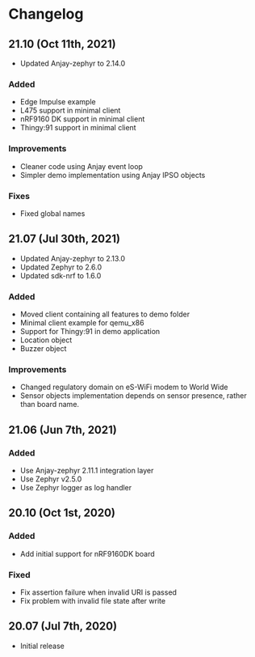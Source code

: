 # Changelog

## 21.10 (Oct 11th, 2021)

- Updated Anjay-zephyr to 2.14.0

### Added

- Edge Impulse example
- L475 support in minimal client
- nRF9160 DK support in minimal client
- Thingy:91 support in minimal client

### Improvements

- Cleaner code using Anjay event loop
- Simpler demo implementation using Anjay IPSO objects

### Fixes

- Fixed global names

## 21.07 (Jul 30th, 2021)

- Updated Anjay-zephyr to 2.13.0
- Updated Zephyr to 2.6.0
- Updated sdk-nrf to 1.6.0

### Added
- Moved client containing all features to demo folder
- Minimal client example for qemu_x86
- Support for Thingy:91 in demo application
- Location object
- Buzzer object

### Improvements
- Changed regulatory domain on eS-WiFi modem to World Wide
- Sensor objects implementation depends on sensor presence, rather than
  board name.

## 21.06 (Jun 7th, 2021)

### Added
- Use Anjay-zephyr 2.11.1 integration layer
- Use Zephyr v2.5.0
- Use Zephyr logger as log handler

## 20.10 (Oct 1st, 2020)

### Added
- Add initial support for nRF9160DK board

### Fixed
- Fix assertion failure when invalid URI is passed
- Fix problem with invalid file state after write

## 20.07 (Jul 7th, 2020)
- Initial release
